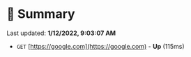 # 📖 Summary
Last updated: **1/12/2022, 9:03:07 AM**

- `GET` [https://google.com](https://google.com) - **Up** (115ms)
